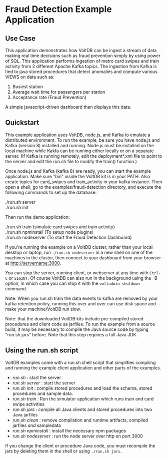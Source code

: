 # Fraud Detection Example Application

Use Case
--------
This application demonstrates how VoltDB can be ingest a stream of data making real time decisions such as fraud prevention simply by using power of SQL.
This application performs ingestion of metro card swipes and train activity from 2 different Apache Kafka topics.
The ingestion from Kafka is tied to java stored procedures that detect anomalies and compute various VIEWS on data such as:

1. Busiest station
2. Average wait time for passengers per station
3. Acceptance rate (Fraud Prevention)

A simple javascript-driven dashboard then displays this data.

Quickstart
---------------------------
This example application uses VoltDB, node.js, and Kafka to emulate a distributed environment. To run the example, be sure you have node.js and Kafka (version 8) installed and running. Node.js must be installed on the local machine while Kakfa can be running either locally or on a separate server. (If Kafka is running remotely, edit the deployment*.xml file to point to the server  and edit the run.sh file to modify the train() function.)

Once node.js and Kafka (kafka 8) are ready, you can start the example application. Make sure "bin" inside the VoltDB kit is in your PATH. Also create topics for card_swipes and train_activity in your kafka instance.
Then open a shell, go to the examples/fraud-detection directory, and execute the following commands to set up the database:

  ./run.sh server  
  ./run.sh init

Then run the demo application:

  ./run.sh train (simulate card swipes and train activity)  
  ./run.sh npminstall (To setup node plugins)  
  ./run.sh nodeserver (To start the Fraud Detection Dashboard)

If you're running the example on a VoltDB cluster, rather than your local desktop or laptop, run `./run.sh nodeserver` in a new shell on one of the machines in the cluster, then connect to your dashboard from your browser at [http://servername:3000](http://servername:3000).

You can stop the server, running client, or webserver at any time with `Ctrl-C` or `SIGINT`.  Of course VoltDB can also run in the background using the -B option, in which case you can stop it with the `voltadmin shutdown` command.

Note: When you run.sh train the data events to kafka are removed by your kafka retention policy, running this over and over can use disk space and make your machine/VoltDB run slow.

Note: that the downloaded VoltDB kits include pre-compiled stored procedures and client code as jarfiles. To run the example from a source build, it may be necessary to compile the Java source code by typing "run.sh jars" before. Note that this step requires a full Java JDK.

Using the run.sh script
---------------------------
VoltDB examples come with a run.sh shell script that simplifies compiling and running the example client application and other parts of the examples.
- *run.sh* : start the server
- *run.sh server* : start the server
- *run.sh init* : compile stored procedures and load the schema, stored procedures and sample data.
- *run.sh train* : Run the simulator application which runs train and card swipe activities
- *run.sh jars* : compile all Java clients and stored procedures into two Java jarfiles
- *run.sh clean* : remove compilation and runtime artifacts, compiled jarfiles *and* sampledata
- *run.sh npminstall* : install the necessary npm packages
- *run.sh nodeserver* : run the node server over http on port 3000

If you change the client or procedure Java code, you must recompile the jars by deleting them in the shell or using `./run.sh jars`.
